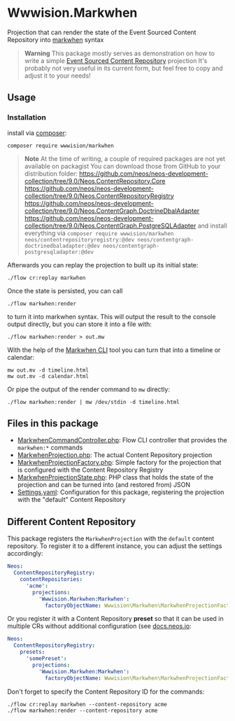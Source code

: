 # Wwwision.Markwhen

Projection that can render the state of the Event Sourced Content Repository into [markwhen](https://markwhen.com) syntax

> **Warning**
> This package mostly serves as demonstration on how to write a simple [Event Sourced Content Repository](https://docs.neos.io/guide/contributing-to-neos/event-sourced-content-repository) projection
> It's probably not very useful in its current form, but feel free to copy and adjust it to your needs!

## Usage

### Installation

install via [composer](https://getcomposer.org):

```shell
composer require wwwision/markwhen
```

> **Note**
> At the time of writing, a couple of required packages are not yet available on packagist
> You can download those from GitHub to your distribution folder:
> https://github.com/neos/neos-development-collection/tree/9.0/Neos.ContentRepository.Core
> https://github.com/neos/neos-development-collection/tree/9.0/Neos.ContentRepositoryRegistry
> https://github.com/neos/neos-development-collection/tree/9.0/Neos.ContentGraph.DoctrineDbalAdapter
> https://github.com/neos/neos-development-collection/tree/9.0/Neos.ContentGraph.PostgreSQLAdapter
> and install everything via `composer require wwwision/markwhen neos/contentrepositoryregistry:@dev neos/contentgraph-doctrinedbaladapter:@dev neos/contentgraph-postgresqladapter:@dev`

Afterwards you can replay the projection to built up its initial state:

```shell
./flow cr:replay markwhen
```

Once the state is persisted, you can call

```shell
./flow markwhen:render
```

to turn it into markwhen syntax.
This will output the result to the console output directly, but you can store it into a file with:

```shell
./flow markwhen:render > out.mw
```

With the help of the [Markwhen CLI](https://docs.markwhen.com/cli.html) tool you can turn that into a timeline or calendar:

```shell
mw out.mv -d timeline.html 
mw out.mv -d calendar.html
```

Or pipe the output of the render command to `mw` directly: 

```shell
./flow markwhen:render | mw /dev/stdin -d timeline.html
```

## Files in this package

* [MarkwhenCommandController.php](Classes/Command/MarkwhenCommandController.php): Flow CLI controller that provides the `markwhen:*` commands
* [MarkwhenProjection.php](Classes/MarkwhenProjection.php): The actual Content Repository projection
* [MarkwhenProjectionFactory.php](Classes/MarkwhenProjectionFactory.php): Simple factory for the projection that is configured with the Content Repository Registry
* [MarkwhenProjectionState.php](Classes/MarkwhenProjectionState.php): PHP class that holds the state of the projection and can be turned into (and restored from) JSON
* [Settings.yaml](Configuration/Settings.yaml): Configuration for this package, registering the projection with the "default" Content Repository

## Different Content Repository

This package registers the `MarkwhenProjection` with the `default` content repository.
To register it to a different instance, you can adjust the settings accordingly:

```yaml
Neos:
  ContentRepositoryRegistry:
    contentRepositories:
      'acme':
        projections:
          'Wwwision.Markwhen:Markwhen':
            factoryObjectName: Wwwision\Markwhen\MarkwhenProjectionFactory

```

Or you register it with a Content Repository **preset** so that it can be used in multiple CRs without additional configuration (see [docs.neos.io](https://docs.neos.io/guide/manual/content-repository/configuration):

```yaml
Neos:
  ContentRepositoryRegistry:
    presets:
      'somePreset':
        projections:
          'Wwwision.Markwhen:Markwhen':
            factoryObjectName: Wwwision\Markwhen\MarkwhenProjectionFactory
```

Don't forget to specify the Content Repository ID for the commands:

```shell
./flow cr:replay markwhen --content-repository acme
./flow markwhen:render --content-repository acme
```
